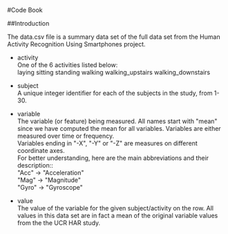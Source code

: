 #Code Book

##Introduction

The data.csv file is a summary data set of the full data set from the Human Activity Recognition Using Smartphones project.


- activity   
  One of the 6 activities listed below:   
    laying
    sitting
    standing
    walking
    walking_upstairs
    walking_downstairs

- subject  
  A unique integer identifier for each of the subjects in the study, from 1-30.

- variable  
  The variable (or feature) being measured. All names start with "mean" since we have computed the mean for all variables. Variables are either measured over time or frequency.   
  Variables ending in "-X", "-Y" or "-Z" are measures on different coordinate axes.   
  For better understanding, here are the main abbreviations and their description::    
    "Acc" -> "Acceleration"   
    "Mag" -> "Magnitude"   
    "Gyro" -> "Gyroscope"   

- value  
  The value of the variable for the given subject/activity on the row. All values in this data set are in fact a mean of the original variable values from the the UCR HAR study.
